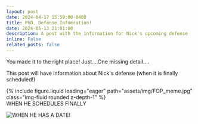 ```yaml
---
layout: post
date: 2024-04-17 15:59:00-0400
title: PhD. Defense Infomration!
date: 2024-05-13 21:01:00
description: A post with the information for Nick's upcoming defense
inline: False
related_posts: false
---
```


You made it to the right place!  Just....One missing detail....

This post will have information about Nick's defense (when it is finally scheduled!)



<div class="row mt-3">
    <div class="col-sm mt-3 mt-md-0">
        {% include figure.liquid loading="eager" path="assets/img/FOP_meme.jpg" class="img-fluid rounded z-depth-1" %}
    </div>
</div>
<div class="caption">
    WHEN HE SCHEDULES FINALLY
</div>



![WHEN HE HAS A DATE!](/_site/assets/img/FOP_meme.jpg)
